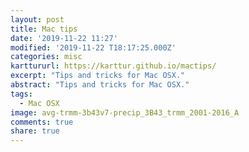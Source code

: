 ```yaml
---
layout: post
title: Mac tips
date: '2019-11-22 11:27'
modified: '2019-11-22 T18:17:25.000Z'
categories: misc
karttururl: https://karttur.github.io/mactips/
excerpt: "Tips and tricks for Mac OSX."
abstract: "Tips and tricks for Mac OSX."
tags:
  - Mac OSX
image: avg-trmm-3b43v7-precip_3B43_trmm_2001-2016_A
comments: true
share: true
---
```

